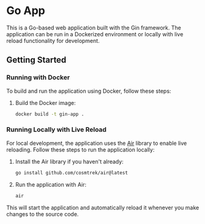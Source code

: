 # Go App

This is a Go-based web application built with the Gin framework. The application can be run in a Dockerized environment or locally with live reload functionality for development.

## Getting Started

### Running with Docker

To build and run the application using Docker, follow these steps:

1. Build the Docker image:
   ```bash
   docker build -t gin-app .
   ```

### Running Locally with Live Reload

For local development, the application uses the [Air](https://github.com/cosmtrek/air) library to enable live reloading. Follow these steps to run the application locally:

1. Install the Air library if you haven't already:

   ```bash
   go install github.com/cosmtrek/air@latest
   ```

2. Run the application with Air:
   ```bash
   air
   ```

This will start the application and automatically reload it whenever you make changes to the source code.
